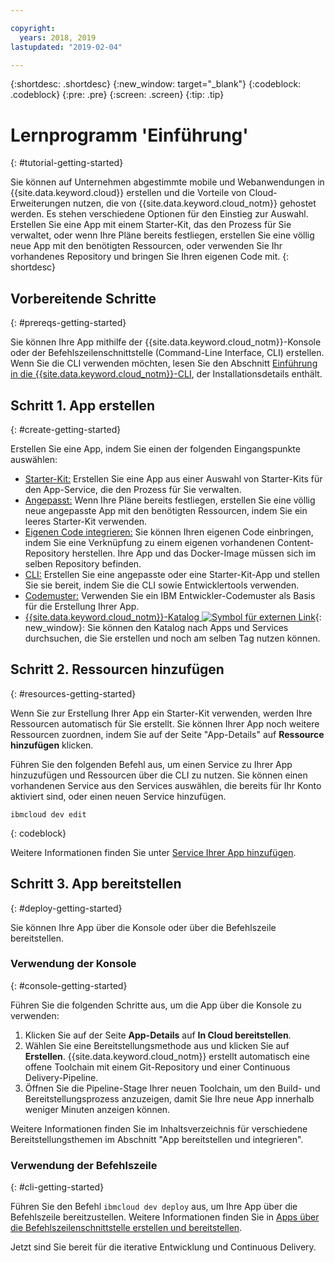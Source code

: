 ```yaml
---

copyright:
  years: 2018, 2019
lastupdated: "2019-02-04"

---
```


{:shortdesc: .shortdesc}
{:new_window: target="_blank"}
{:codeblock: .codeblock}
{:pre: .pre}
{:screen: .screen}
{:tip: .tip}

# Lernprogramm 'Einführung'
{: #tutorial-getting-started}

Sie können auf Unternehmen abgestimmte mobile und Webanwendungen in {{site.data.keyword.cloud}} erstellen und die Vorteile von Cloud-Erweiterungen nutzen, die von {{site.data.keyword.cloud_notm}} gehostet werden. Es stehen verschiedene Optionen für den Einstieg zur Auswahl. Erstellen Sie eine App mit einem Starter-Kit, das den Prozess für Sie verwaltet, oder wenn Ihre Pläne bereits festliegen, erstellen Sie eine völlig neue App mit den benötigten Ressourcen, oder verwenden Sie Ihr vorhandenes Repository und bringen Sie Ihren eigenen Code mit.
{: shortdesc}

## Vorbereitende Schritte
{: #prereqs-getting-started}

Sie können Ihre App mithilfe der {{site.data.keyword.cloud_notm}}-Konsole oder der Befehlszeilenschnittstelle (Command-Line Interface, CLI) erstellen. Wenn Sie die CLI verwenden möchten, lesen Sie den Abschnitt [Einführung in die {{site.data.keyword.cloud_notm}}-CLI](/docs/cli/index.html#overview), der Installationsdetails enthält.

## Schritt 1. App erstellen
{: #create-getting-started}

Erstellen Sie eine App, indem Sie einen der folgenden Eingangspunkte auswählen:
* [Starter-Kit:](/docs/apps/tutorials/tutorial_starter-kit.html#tutorial-starterkit) Erstellen Sie eine App aus einer Auswahl von Starter-Kits für den App-Service, die den Prozess für Sie verwalten.
* [Angepasst:](/docs/apps/tutorials/tutorial_scratch.html#tutorial-scratch) Wenn Ihre Pläne bereits festliegen, erstellen Sie eine völlig neue angepasste App mit den benötigten Ressourcen, indem Sie ein leeres Starter-Kit verwenden.
* [Eigenen Code integrieren:](/docs/apps/tutorials/tutorial_byoc.html#tutorial-byoc) Sie können Ihren eigenen Code einbringen, indem Sie eine Verknüpfung zu einem eigenen vorhandenen Content-Repository herstellen. Ihre App und das Docker-Image müssen sich im selben Repository befinden.
* [CLI:](/docs/apps/create-deploy-cli.html#create-deploy-app-cli) Erstellen Sie eine angepasste oder eine Starter-Kit-App und stellen Sie sie bereit, indem Sie die CLI sowie Entwicklertools verwenden.
* [Codemuster:](/docs/apps/tutorials/tutorial_code-pattern.html#tutorial-codepattern) Verwenden Sie ein IBM Entwickler-Codemuster als Basis für die Erstellung Ihrer App.
* [{{site.data.keyword.cloud_notm}}-Katalog ![Symbol für externen Link](../icons/launch-glyph.svg "Symbol für externen Link")](https://cloud.ibm.com/catalog){: new_window}: Sie können den Katalog nach Apps und Services durchsuchen, die Sie erstellen und noch am selben Tag nutzen können.

## Schritt 2. Ressourcen hinzufügen
{: #resources-getting-started}

Wenn Sie zur Erstellung Ihrer App ein Starter-Kit verwenden, werden Ihre Ressourcen automatisch für Sie erstellt. Sie können Ihrer App noch weitere Ressourcen zuordnen, indem Sie auf der Seite "App-Details" auf **Ressource hinzufügen** klicken.

Führen Sie den folgenden Befehl aus, um einen Service zu Ihrer App hinzuzufügen und Ressourcen über die CLI zu nutzen. Sie können einen vorhandenen Service aus den Services auswählen, die bereits für Ihr Konto aktiviert sind, oder einen neuen Service hinzufügen. 
```
ibmcloud dev edit
```
{: codeblock}

Weitere Informationen finden Sie unter [Service Ihrer App hinzufügen](/docs/apps/reqnsi.html#add-resource).

## Schritt 3. App bereitstellen
{: #deploy-getting-started}

Sie können Ihre App über die Konsole oder über die Befehlszeile bereitstellen.

### Verwendung der Konsole
{: #console-getting-started}

Führen Sie die folgenden Schritte aus, um die App über die Konsole zu verwenden:

1. Klicken Sie auf der Seite **App-Details** auf **In Cloud bereitstellen**.
2. Wählen Sie eine Bereitstellungsmethode aus und klicken Sie auf **Erstellen**. {{site.data.keyword.cloud_notm}} erstellt automatisch eine offene Toolchain mit einem Git-Repository und einer Continuous Delivery-Pipeline.
3. Öffnen Sie die Pipeline-Stage Ihrer neuen Toolchain, um den Build- und Bereitstellungsprozess anzuzeigen, damit Sie Ihre neue App innerhalb weniger Minuten anzeigen können.

Weitere Informationen finden Sie im Inhaltsverzeichnis für verschiedene Bereitstellungsthemen im Abschnitt "App bereitstellen und integrieren".

### Verwendung der Befehlszeile
{: #cli-getting-started}

Führen Sie den Befehl `ibmcloud dev deploy` aus, um Ihre App über die Befehlszeile bereitzustellen. Weitere Informationen finden Sie in [Apps über die Befehlszeilenschnittstelle erstellen und bereitstellen](/docs/apps/create-deploy-cli.html#create-deploy-app-cli).

Jetzt sind Sie bereit für die iterative Entwicklung und Continuous Delivery.
